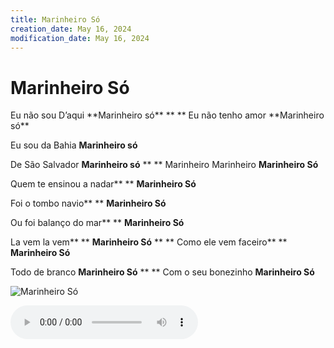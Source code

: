 ```yaml
---
title: Marinheiro Só
creation_date: May 16, 2024
modification_date: May 16, 2024
---
```



# Marinheiro Só

<chorus>
Eu não sou D’aqui
**Marinheiro só**
**
**
Eu não tenho amor
**Marinheiro só**

Eu sou da Bahia
**Marinheiro só**

De São Salvador
**Marinheiro só**
**
**
Marinheiro Marinheiro 
**Marinheiro Só**

</chorus>

**<chorus />**

Quem te ensinou a nadar**
**
**Marinheiro Só**

Foi o tombo navio**
**
**Marinheiro Só**

Ou foi balanço do mar**
**
**Marinheiro Só**

La vem la vem**
**
**Marinheiro Só**
**
**
Como ele vem faceiro**
**
**Marinheiro Só**

Todo de branco
**Marinheiro Só**
**
**
Com o seu bonezinho
**Marinheiro Só**

![Marinheiro Só](images/Marinheiro%20Só.jpeg)



![Marinheiro-Só-0-Marinheiro-Só-[EE-VSyWkQcY].mp3](attachments/Marinheiro-Só-0-Marinheiro-Só-[EE-VSyWkQcY].mp3)